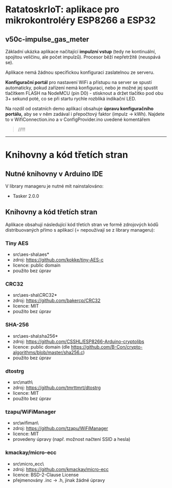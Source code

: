 # RatatoskrIoT: aplikace pro mikrokontroléry ESP8266 a ESP32

## **v50c-impulse_gas_meter**

Základní ukázka aplikace načítající **impulzní vstup** (tedy ne kontinuální, spojitou veličinu, ale počet impulzů). Procesor běží nepřetržitě (neuspává se).

Aplikace nemá žádnou specifickou konfiguraci zaslatelnou ze serveru.

**Konfigurační portál** pro nastavení WiFi a přístupu na server se spustí automaticky, pokud zařízení nemá konfiguraci, nebo je možné jej spustit tlačítkem FLASH na NodeMCU (pin D0) - stisknout a držet tlačítko pod obu 3+ sekund poté, co se při startu rychle rozbliká indikační LED. 

Na rozdíl od ostatních demo aplikací obsahuje **úpravu konfiguračního portálu,** aby se v něm zadával i přepočtový faktor (impulz -> kWh).
Najdete to v WifiConnection.ino a v ConfigProvider.ino uvedené komentářem
> //!!!


---


# Knihovny a kód třetích stran

## Nutné knihovny v Arduino IDE
V library manageru je nutné mít nainstalováno:
- Tasker 2.0.0

## Knihovny a kód třetích stran 

Aplikace obsahují následující kód třetích stran ve formě zdrojových kódů distribuovaných přímo s aplikací (= nepoužívají se z library manageru):

### Tiny AES
- src\aes-sha\aes*
- zdroj: https://github.com/kokke/tiny-AES-c
- licence: public domain
- použito bez úprav

### CRC32
- src\aes-sha\CRC32*
- zdroj: https://github.com/bakercp/CRC32
- licence: MIT
- použito bez úprav

### SHA-256
- src\aes-sha\sha256*
- zdroj: https://github.com/CSSHL/ESP8266-Arduino-cryptolibs
- licence: public domain (dle https://github.com/B-Con/crypto-algorithms/blob/master/sha256.c)
- použito bez úprav

### dtostrg
- src\math\
- zdroj: https://github.com/tmrttmrt/dtostrg
- licence: MIT
- použito bez úprav

### tzapu/WiFiManager
- src\wifiman\
- zdroj: https://github.com/tzapu/WiFiManager
- licence: MIT
- provedeny úpravy (např. možnost načtení SSID a hesla)

### kmackay/micro-ecc
- src\micro_ecc\
- zdroj: https://github.com/kmackay/micro-ecc
- licence: BSD-2-Clause License
- přejmenovány .inc -> .h, jinak žádné úpravy

